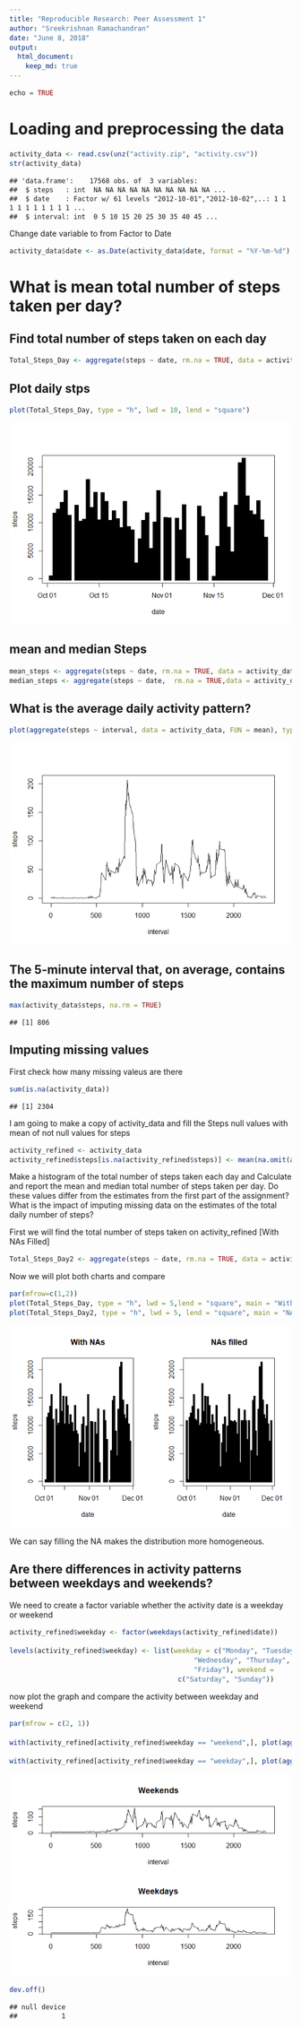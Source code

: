 ```yaml
---
title: "Reproducible Research: Peer Assessment 1"
author: "Sreekrishnan Ramachandran"
date: "June 8, 2018"
output: 
  html_document:
    keep_md: true
---
```


```r
echo = TRUE  
```

# Loading and preprocessing the data

```r
activity_data <- read.csv(unz("activity.zip", "activity.csv"))
str(activity_data)
```

```
## 'data.frame':	17568 obs. of  3 variables:
##  $ steps   : int  NA NA NA NA NA NA NA NA NA NA ...
##  $ date    : Factor w/ 61 levels "2012-10-01","2012-10-02",..: 1 1 1 1 1 1 1 1 1 1 ...
##  $ interval: int  0 5 10 15 20 25 30 35 40 45 ...
```
Change date variable to from Factor to Date


```r
activity_data$date <- as.Date(activity_data$date, format = "%Y-%m-%d")
```

# What is mean total number of steps taken per day?
## Find total number of steps taken on each day

```r
Total_Steps_Day <- aggregate(steps ~ date, rm.na = TRUE, data = activity_data, FUN = sum)
```
## Plot daily stps

```r
plot(Total_Steps_Day, type = "h", lwd = 10, lend = "square")
```

![](PA1_template_files/figure-html/unnamed-chunk-5-1.png)<!-- -->


## mean and median Steps

```r
mean_steps <- aggregate(steps ~ date, rm.na = TRUE, data = activity_data, FUN = mean)
median_steps <- aggregate(steps ~ date,  rm.na = TRUE,data = activity_data, FUN = median)
```

## What is the average daily activity pattern?

```r
plot(aggregate(steps ~ interval, data = activity_data, FUN = mean), type = "l")
```

![](PA1_template_files/figure-html/unnamed-chunk-7-1.png)<!-- -->

## The 5-minute interval that, on average, contains the maximum number of steps

```r
max(activity_data$steps, na.rm = TRUE)
```

```
## [1] 806
```

## Imputing missing values

First check how many missing valeus are there


```r
sum(is.na(activity_data))
```

```
## [1] 2304
```

I am going to make a copy of activity_data and fill the Steps null values with mean of not null values for steps


```r
activity_refined <- activity_data
activity_refined$steps[is.na(activity_refined$steps)] <- mean(na.omit(activity_refined$steps))
```

Make a histogram of the total number of steps taken each day and Calculate and report the mean and median total number of steps taken per day. Do these values differ from the estimates from the first part of the assignment? What is the impact of imputing missing data on the estimates of the total daily number of steps?

First we will find the total number of steps taken on activity_refined [With NAs Filled]


```r
Total_Steps_Day2 <- aggregate(steps ~ date, rm.na = TRUE, data = activity_refined, FUN = sum)
```

Now we will plot both charts and compare


```r
par(mfrow=c(1,2))
plot(Total_Steps_Day, type = "h", lwd = 5,lend = "square", main = "With NAs")
plot(Total_Steps_Day2, type = "h", lwd = 5, lend = "square", main = "NAs filled")
```

![](PA1_template_files/figure-html/unnamed-chunk-12-1.png)<!-- -->

We can say filling the NA makes the distribution more homogeneous.

## Are there differences in activity patterns between weekdays and weekends?

We need to create a factor variable whether the activity date is a weekday or weekend


```r
activity_refined$weekday <- factor(weekdays(activity_refined$date))

levels(activity_refined$weekday) <- list(weekday = c("Monday", "Tuesday",
                                              "Wednesday", "Thursday",
                                              "Friday"), weekend =
                                          c("Saturday", "Sunday"))
```

now plot the graph and compare the activity between weekday and weekend


```r
par(mfrow = c(2, 1))

with(activity_refined[activity_refined$weekday == "weekend",], plot(aggregate(steps ~ interval, FUN = mean), type = "l", main = "Weekends"))

with(activity_refined[activity_refined$weekday == "weekday",], plot(aggregate(steps ~ interval, FUN = mean), type = "l", main = "Weekdays"))
```

![](PA1_template_files/figure-html/unnamed-chunk-14-1.png)<!-- -->


```r
dev.off()
```

```
## null device 
##           1
```
